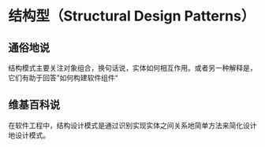 # 结构型（Structural Design Patterns）

## 通俗地说

结构模式主要关注对象组合，换句话说，实体如何相互作用。或者另一种解释是，它们有助于回答”如何构建软件组件“

## 维基百科说

在软件工程中，结构设计模式是通过识别实现实体之间关系地简单方法来简化设计地设计模式。
